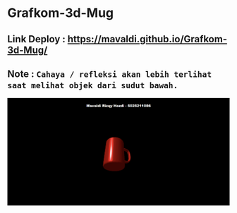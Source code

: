 # Grafkom-3d-Mug

## Link Deploy : https://mavaldi.github.io/Grafkom-3d-Mug/

## Note : **`Cahaya / refleksi akan lebih terlihat saat melihat objek dari sudut bawah.`**

![alt text](image.png)
